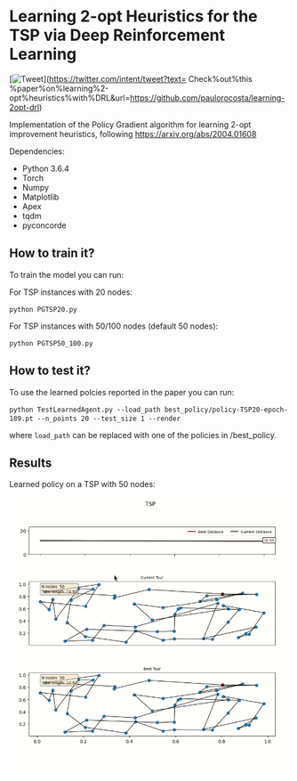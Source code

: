 # Learning 2-opt Heuristics for the TSP via Deep Reinforcement Learning
[![Tweet](https://img.shields.io/twitter/url/http/shields.io.svg?style=social)](https://twitter.com/intent/tweet?text= Check%out%this %paper%on%learning%2-opt%heuristics%with%DRL&url=https://github.com/paulorocosta/learning-2opt-drl)

Implementation of the Policy Gradient algorithm for learning 2-opt improvement heuristics, following https://arxiv.org/abs/2004.01608

Dependencies: 
- Python 3.6.4
- Torch
- Numpy
- Matplotlib
- Apex
- tqdm
- pyconcorde


## How to train it?

To train the model you can run:

For TSP instances with 20 nodes:
```
python PGTSP20.py
```
For TSP instances with 50/100 nodes (default 50 nodes):
```
python PGTSP50_100.py
```

## How to test it?

To use the learned polcies reported in the paper you can run:
```
python TestLearnedAgent.py --load_path best_policy/policy-TSP20-epoch-189.pt --n_points 20 --test_size 1 --render 
```
where ``` load_path ``` can be replaced with one of the policies in /best_policy. 

## Results

Learned policy on a TSP with 50 nodes:

![Alt Text](data/tsp50.gif)
